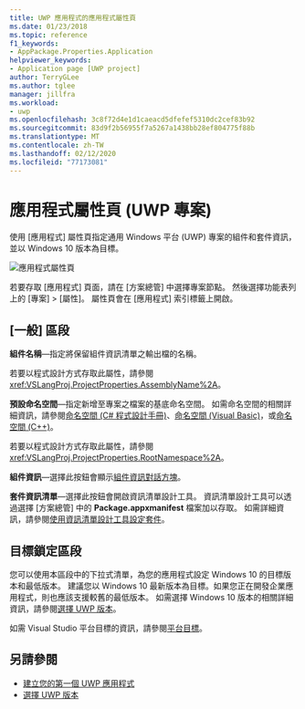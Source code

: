 ```yaml
---
title: UWP 應用程式的應用程式屬性頁
ms.date: 01/23/2018
ms.topic: reference
f1_keywords:
- AppPackage.Properties.Application
helpviewer_keywords:
- Application page [UWP project]
author: TerryGLee
ms.author: tglee
manager: jillfra
ms.workload:
- uwp
ms.openlocfilehash: 3c8f72d4e1d1caeacd5dfefef5310dc2cef83b92
ms.sourcegitcommit: 83d9f2b56955f7a5267a1438bb28ef804775f88b
ms.translationtype: MT
ms.contentlocale: zh-TW
ms.lasthandoff: 02/12/2020
ms.locfileid: "77173081"
---
```

# <a name="application-property-page-uwp-projects"></a>應用程式屬性頁 (UWP 專案)

使用 [應用程式] 屬性頁指定通用 Windows 平台 (UWP) 專案的組件和套件資訊，並以 Windows 10 版本為目標。

![應用程式屬性頁](media/application-page-uwp.png)

若要存取 [應用程式] 頁面，請在 [方案總管] 中選擇專案節點。 然後選擇功能表列上的 [專案] > [屬性]。 屬性頁會在 [應用程式] 索引標籤上開啟。

## <a name="general-section"></a>[一般] 區段

**組件名稱**&mdash;指定將保留組件資訊清單之輸出檔的名稱。

若要以程式設計方式存取此屬性，請參閱 <xref:VSLangProj.ProjectProperties.AssemblyName%2A>。

**預設命名空間**&mdash;指定新增至專案之檔案的基底命名空間。 如需命名空間的相關詳細資訊，請參閱[命名空間 (C# 程式設計手冊)](/dotnet/csharp/programming-guide/namespaces/)、[命名空間 (Visual Basic)](/dotnet/visual-basic/programming-guide/program-structure/namespaces)，或[命名空間 (C++)](/cpp/cpp/namespaces-cpp)。

若要以程式設計方式存取此屬性，請參閱 <xref:VSLangProj.ProjectProperties.RootNamespace%2A>。

**組件資訊**&mdash;選擇此按鈕會顯示[組件資訊對話方塊](../../ide/reference/assembly-information-dialog-box.md)。

**套件資訊清單**&mdash;選擇此按鈕會開啟資訊清單設計工具。 資訊清單設計工具可以透過選擇 [方案總管] 中的 **Package.appxmanifest** 檔案加以存取。 如需詳細資訊，請參閱[使用資訊清單設計工具設定套件](/windows/msix/package/packaging-uwp-apps#configure-your-project)。

## <a name="targeting-section"></a>目標鎖定區段

您可以使用本區段中的下拉式清單，為您的應用程式設定 Windows 10 的目標版本和最低版本。 建議您以 Windows 10 最新版本為目標。如果您正在開發企業應用程式，則也應該支援較舊的最低版本。 如需選擇 Windows 10 版本的相關詳細資訊，請參閱[選擇 UWP 版本](/windows/uwp/updates-and-versions/choose-a-uwp-version)。

如需 Visual Studio 平台目標的資訊，請參閱[平台目標](/visualstudio/productinfo/vs2017-compatibility-vs#platform-targeting)。

## <a name="see-also"></a>另請參閱

- [建立您的第一個 UWP 應用程式](/windows/uwp/get-started/your-first-app)
- [選擇 UWP 版本](/windows/uwp/updates-and-versions/choose-a-uwp-version)
